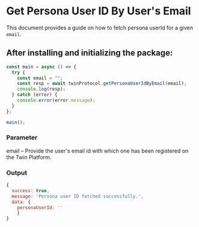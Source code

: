 # Get Persona User ID By User's Email 

This document provides a guide on how to fetch persona userId for a given `email`.

## After installing and initializing the package:

```javascript
const main = async () => {
  try {
    const email = "";
    const resp = await twinProtocol.getPersonaUserIdByEmail(email);
    console.log(resp);
  } catch (error) {
    console.error(error.message);
  }
};

main();
```

### Parameter
email – Provide the user's email id with which one has been registered on the Twin Platform.

### Output
```javascript
{
  success: true,
  message: 'Persona user ID fetched successfully.',
  data: { 
    personaUserId: '' 
    }
}
```
